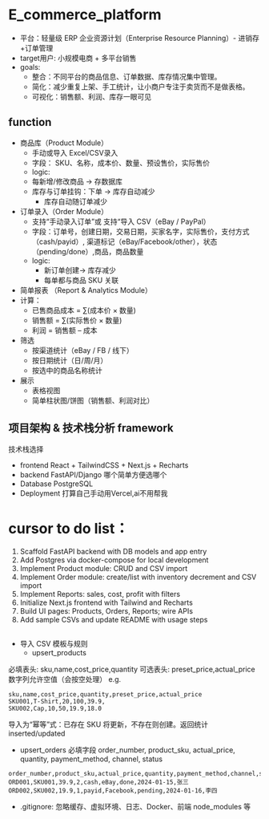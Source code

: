 # E_commerce_platform
* 平台：轻量级 ERP 企业资源计划（Enterprise Resource Planning）- 进销存+订单管理
* target用户: 小规模电商 + 多平台销售
* goals: 
  * 整合：不同平台的商品信息、订单数据、库存情况集中管理。
  * 简化：减少重复上架、手工统计，让小商户专注于卖货而不是做表格。
  * 可视化：销售额、利润、库存一眼可见

## function
* 商品库（Product Module）
  * 手动或导入 Excel/CSV录入
  * 字段： SKU、名称，成本价、数量、预设售价，实际售价
  * logic: 
  * 每新增/修改商品 → 存数据库
  * 库存与订单挂钩：下单 → 库存自动减少
    * 库存自动随订单减少
* 订单录入（Order Module）
  * 支持“手动录入订单”或 支持“导入 CSV（eBay / PayPal）
  * 字段：订单号，创建日期，交易日期，买家名字，实际售价，支付方式（cash/payid）, 渠道标记（eBay/Facebook/other），状态（pending/done）,商品，商品数量
  * logic:
    * 新订单创建→ 库存减少
    * 每单都与商品 SKU 关联
* 简单报表 （Report & Analytics Module）
* 计算：
  * 已售商品成本 = ∑(成本价 × 数量)
  * 销售额 = ∑(实际售价 × 数量)
  * 利润 = 销售额 – 成本
* 筛选
  * 按渠道统计（eBay / FB / 线下）
  * 按日期统计（日/周/月）
  * 按选中的商品名称统计
* 展示
  * 表格视图
  * 简单柱状图/饼图（销售额、利润对比）

## 项目架构 & 技术栈分析 framework
技术栈选择
* frontend
React + TailwindCSS + Next.js + Recharts
* backend
FastAPI/Django 哪个简单方便选哪个
* Database
PostgreSQL
* Deployment
打算自己手动用Vercel,ai不用帮我

# cursor to do list：
1. Scaffold FastAPI backend with DB models and app entry
2. Add Postgres via docker-compose for local development
3. Implement Product module: CRUD and CSV import
4. Implement Order module: create/list with inventory decrement and CSV import
5. Implement Reports: sales, cost, profit with filters
6. Initialize Next.js frontend with Tailwind and Recharts
7. Build UI pages: Products, Orders, Reports; wire APIs
8. Add sample CSVs and update README with usage steps

## 
* 导入 CSV 模板与规则
  * upsert_products

必填表头: sku,name,cost_price,quantity
可选表头: preset_price,actual_price
数字列允许空值（会按空处理）
e.g. 
```
sku,name,cost_price,quantity,preset_price,actual_price
SKU001,T-Shirt,20,100,39.9,
SKU002,Cap,10,50,19.9,18.0
```
导入为“幂等”式：已存在 SKU 将更新，不存在则创建。返回统计 inserted/updated

  * upsert_orders
必填字段 order_number, product_sku, actual_price, quantity, payment_method, channel, status
```
order_number,product_sku,actual_price,quantity,payment_method,channel,status,transaction_date,buyer_name
ORD001,SKU001,39.9,2,cash,eBay,done,2024-01-15,张三
ORD002,SKU002,19.9,1,payid,Facebook,pending,2024-01-16,李四
```
* .gitignore: 忽略缓存、虚拟环境、日志、Docker、前端 node_modules 等